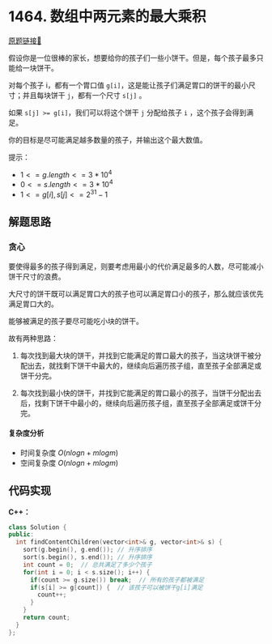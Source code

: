 # 1464. 数组中两元素的最大乘积
[原题链接🔗](https://leetcode.cn/problems/assign-cookies/)

假设你是一位很棒的家长，想要给你的孩子们一些小饼干。但是，每个孩子最多只能给一块饼干。

对每个孩子 i，都有一个胃口值 `g[i]`，这是能让孩子们满足胃口的饼干的最小尺寸；并且每块饼干 `j`，都有一个尺寸 `s[j]` 。

如果 `s[j] >= g[i]`，我们可以将这个饼干 `j` 分配给孩子 `i` ，这个孩子会得到满足。

你的目标是尽可能满足越多数量的孩子，并输出这个最大数值。

提示：

 - $1 <= g.length <= 3 * 10^4$
 - $0 <= s.length <= 3 * 10^4$
 - $1 <= g[i], s[j] <= 2^{31} - 1$

## 解题思路
### 贪心

要使得最多的孩子得到满足，则要考虑用最小的代价满足最多的人数，尽可能减小饼干尺寸的浪费。

大尺寸的饼干既可以满足胃口大的孩子也可以满足胃口小的孩子，那么就应该优先满足胃口大的。

能够被满足的孩子要尽可能吃小块的饼干。

故有两种思路：

1. 每次找到最大块的饼干，并找到它能满足的胃口最大的孩子，当这块饼干被分配出去，就找剩下饼干中最大的，继续向后遍历孩子组，直至孩子全部满足或饼干分完。

2. 每次找到最小快的饼干，并找到它能满足的胃口最小的孩子，当饼干分配出去后，找剩下饼干中最小的，继续向后遍历孩子组，直至孩子全部满足或饼干分完。

#### 复杂度分析
 - 时间复杂度 $O(nlogn + mlogm)$
 - 空间复杂度 $O(nlogn + mlogm)$


## 代码实现
**C++：**

```C++
class Solution {
public:
  int findContentChildren(vector<int>& g, vector<int>& s) {
    sort(g.begin(), g.end()); // 升序排序
    sort(s.begin(), s.end()); // 升序排序
    int count = 0;  // 总共满足了多少个孩子
    for(int i = 0; i < s.size(); i++) {
      if(count >= g.size()) break;  // 所有的孩子都被满足
      if(s[i] >= g[count]) {  // 该孩子可以被饼干g[i]满足
        count++;
      }
    }
    return count;
  }
};
```
